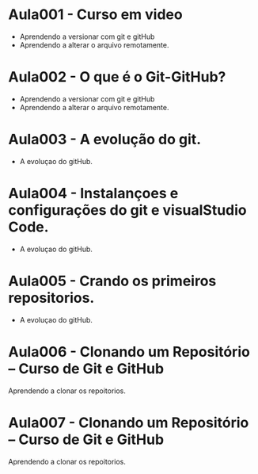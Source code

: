 # Aula001 - Curso em video
- Aprendendo a versionar com git e gitHub
- Aprendendo a alterar o arquivo remotamente.

# Aula002 - O que é o Git-GitHub?
- Aprendendo a versionar com git e gitHub
- Aprendendo a alterar o arquivo remotamente.

# Aula003 - A evolução do git.
- A evoluçao do gitHub.

# Aula004 - Instalançoes e configurações do git e visualStudio Code.
- A evoluçao do gitHub.

# Aula005 - Crando os primeiros repositorios.
- A evoluçao do gitHub.

# Aula006 - Clonando um Repositório – Curso de Git e GitHub
Aprendendo a clonar os repoitorios.

# Aula007 - Clonando um Repositório – Curso de Git e GitHub
Aprendendo a clonar os repoitorios.

